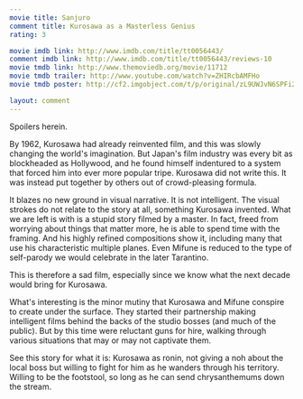 ```yaml
---
movie title: Sanjuro
comment title: Kurosawa as a Masterless Genius
rating: 3

movie imdb link: http://www.imdb.com/title/tt0056443/
comment imdb link: http://www.imdb.com/title/tt0056443/reviews-10
movie tmdb link: http://www.themoviedb.org/movie/11712
movie tmdb trailer: http://www.youtube.com/watch?v=ZHIRcbAMFHo
movie tmdb poster: http://cf2.imgobject.com/t/p/original/zL9UWJvN6SPFi22tJQcsDmWBc8F.jpg

layout: comment
---
```


Spoilers herein.

By 1962, Kurosawa had already reinvented film, and this was slowly changing the world's imagination. But Japan's film industry was every bit as blockheaded as Hollywood, and he found himself indentured to a system that forced him into ever more popular tripe. Kurosawa did not write this. It was instead put together by others out of crowd-pleasing formula.

It blazes no new ground in visual narrative. It is not intelligent. The visual strokes do not relate to the story at all, something Kurosawa invented. What we are left is with is a stupid story filmed by a master. In fact, freed from worrying about things that matter more, he is able to spend time with the framing. And his highly refined compositions show it, including many that use his characteristic multiple planes. Even Mifune is reduced to the type of self-parody we would celebrate in the later Tarantino.

This is therefore a sad film, especially since we know what the next decade would bring for Kurosawa.

What's interesting is the minor mutiny that Kurosawa and Mifune conspire to create under the surface. They started their partnership making intelligent films behind the backs of the studio bosses (and much of the public). But by this time were reluctant guns for hire, walking through various situations that may or may not captivate them.

See this story for what it is: Kurosawa as ronin, not giving a noh about the local boss but willing to fight for him as he wanders through his territory. Willing to be the footstool, so long as he can send chrysanthemums down the stream.